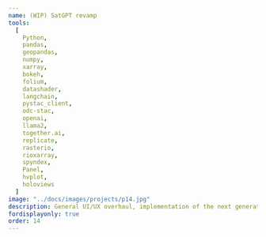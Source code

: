 ```yaml
---
name: (WIP) SatGPT revamp
tools:
  [
    Python,
    pandas,
    geopandas,
    numpy,
    xarray,
    bokeh,
    folium,
    datashader,
    langchain,
    pystac_client,
    odc-stac,
    openai,
    llama2,
    together.ai,
    replicate,
    rasterio,
    rioxarray,
    spyndex,
    Panel,
    hvplot,
    holoviews
  ]
image: "../docs/images/projects/p14.jpg"
description: General UI/UX overhaul, implementation of the next generation chat interface for Panel and better integration of langchain-based custom tools for the agent. Testing alternative language models such as llama-2-70b-chat via together.ai/replicate, and new tools for raster data visualization (folium, ipyleaflet, TiTiler).
fordisplayonly: true
order: 14
---
```

